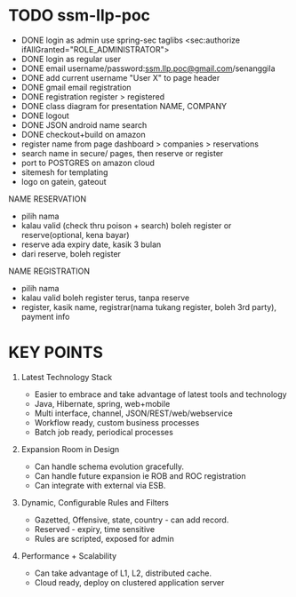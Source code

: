 TODO ssm-llp-poc
===========
- DONE login as admin use spring-sec taglibs  <sec:authorize ifAllGranted="ROLE_ADMINISTRATOR">
- DONE login as regular user
- DONE email username/password:ssm.llp.poc@gmail.com/senanggila
- DONE add current username "User X" to page header
- DONE gmail email registration
- DONE registration     register > registered
- DONE class diagram for presentation NAME, COMPANY
- DONE logout
- DONE JSON android name search
- DONE checkout+build on amazon
- register name from page dashboard > companies > reservations
- search name in secure/ pages, then reserve or register
- port to POSTGRES on amazon cloud
- sitemesh for templating
- logo on gatein, gateout

NAME RESERVATION
 - pilih nama
 - kalau valid (check thru poison + search) boleh register or reserve(optional, kena bayar)
 - reserve ada expiry date, kasik 3 bulan
 - dari reserve, boleh register

NAME REGISTRATION
 - pilih nama
 - kalau valid boleh register terus, tanpa reserve
 - register, kasik name, registrar(nama tukang register, boleh 3rd party), payment info


KEY POINTS
============
1. Latest Technology Stack
   - Easier to embrace and take advantage of latest tools and technology
   - Java, Hibernate, spring, web+mobile
   - Multi interface, channel, JSON/REST/web/webservice
   - Workflow ready, custom business processes
   - Batch job ready, periodical processes

2. Expansion Room in Design
   - Can handle schema evolution gracefully.
   - Can handle future expansion ie ROB and ROC registration
   - Can integrate with external via ESB.

3. Dynamic, Configurable Rules and Filters
   - Gazetted, Offensive, state, country - can add record.
   - Reserved - expiry, time sensitive
   - Rules are scripted, exposed for admin

4. Performance + Scalability
   - Can take advantage of L1, L2, distributed cache.
   - Cloud ready, deploy on clustered application server

